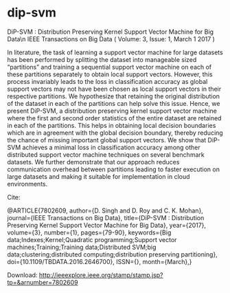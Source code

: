 # dip-svm
DiP-SVM : Distribution Preserving Kernel Support Vector Machine for Big Data\n
IEEE Transactions on Big Data ( Volume: 3, Issue: 1, March 1 2017 ) 
 
In literature, the task of learning a support vector machine for large datasets has been performed by splitting the dataset into manageable sized “partitions” and training a sequential support vector machine on each of these partitions separately to obtain local support vectors. However, this process invariably leads to the loss in classification accuracy as global support vectors may not have been chosen as local support vectors in their respective partitions. We hypothesize that retaining the original distribution of the dataset in each of the partitions can help solve this issue. Hence, we present DiP-SVM, a distribution preserving kernel support vector machine where the first and second order statistics of the entire dataset are retained in each of the partitions. This helps in obtaining local decision boundaries which are in agreement with the global decision boundary, thereby reducing the chance of missing important global support vectors. We show that DiP-SVM achieves a minimal loss in classification accuracy among other distributed support vector machine techniques on several benchmark datasets. We further demonstrate that our approach reduces communication overhead between partitions leading to faster execution on large datasets and making it suitable for implementation in cloud environments.

Cite:

@ARTICLE{7802609,
author={D. Singh and D. Roy and C. K. Mohan},
journal={IEEE Transactions on Big Data},
title={DiP-SVM : Distribution Preserving Kernel Support Vector Machine for Big Data},
year={2017},
volume={3},
number={1},
pages={79-90},
keywords={Big data;Indexes;Kernel;Quadratic programming;Support vector machines;Training;Training data;Distributed SVM;big data;clustering;distributed computing;distribution preserving partitioning},
doi={10.1109/TBDATA.2016.2646700},
ISSN={},
month={March},}

Download: http://ieeexplore.ieee.org/stamp/stamp.jsp?tp=&arnumber=7802609
